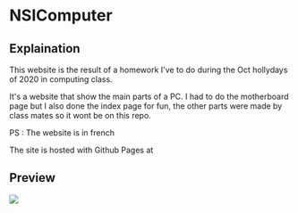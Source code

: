 # NSIComputer

## Explaination

This website is the result of a homework I've to do during the Oct hollydays of 2020 in computing class.

It's a website that show the main parts of a PC. I had to do the motherboard page but I also done the index page for fun, the other parts were made by class mates so it wont be on this repo.

PS : The website is in french

The site is hosted with Github Pages at [](https://firokat.github.io/NSIComputer)
## Preview

![](https://i.ibb.co/W6fx10f/Annotation-2020-10-28-153345.png)

